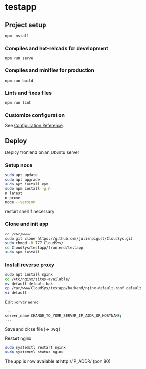 # testapp

## Project setup
```
npm install
```

### Compiles and hot-reloads for development
```
npm run serve
```

### Compiles and minifies for production
```
npm run build
```

### Lints and fixes files
```
npm run lint
```

### Customize configuration
See [Configuration Reference](https://cli.vuejs.org/config/).


## Deploy
Deploy frontend on an Ubuntu server

### Setup node
```Bash
sudo apt update
sudo apt upgrade
sudo apt install npm
sudo npm install -g n
n latest
n prune
node --version
```
restart shell if necessary

### Clone and init app
```Bash
cd /var/www/
sudo git clone https://github.com/julienpiguet/CloudSys.git
sudo chmod -R 777 CloudSys/
cd CloudSys/testapp/frontend/testapp
sudo npm install
```

### Install reverse proxy

```Bash
sudo apt install nginx
cd /etc/nginx/sites-available/
mv default default.bak
cp /var/www/CloudSys/testapp/backend/nginx-default.conf default
vi default
```
Edit server name
```Bash
...
server_name CHANGE_TO_YOUR_SERVER_IP_ADDR_OR_HOSTNAME;
...
```
Save and close file (-> :wq )

Restart nginx
```Bash
sudo systemctl restart nginx
sudo systemctl status nginx
```
The app is now available at http://IP_ADDR/ (port 80)